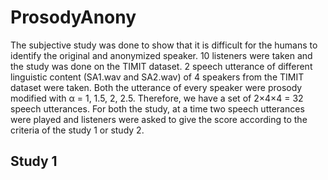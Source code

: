 # ProsodyAnony
The subjective study was done to show that it is difficult for the humans to identify the original and anonymized speaker. 10 listeners were taken and the study was done on the TIMIT dataset. 2 speech utterance of different linguistic content (SA1.wav and SA2.wav) of 4 speakers from the TIMIT dataset were taken. Both the utterance of every speaker were prosody modified with α = 1, 1.5, 2, 2.5. Therefore, we have a set of 2×4×4 = 32 speech utterances. For both the study, at a time two speech utterances were played and listeners were asked to give the score according to the criteria of the study 1 or study 2.
## Study 1

